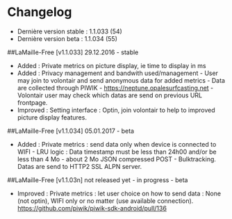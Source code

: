 # Changelog
- Dernière version stable : 1.1.033 (54)
- Dernière version beta : 1.1.034 (55)

##LaMaille-Free [v1.1.033] 29.12.2016 - stable
- Added : Private metrics on picture display, ie time to display in ms
- Added : Privacy management and bandwith used/management - User may join to volontair and send anonymous data for added metrics - Data are collected through PIWIK - https://neptune.opalesurfcasting.net - Volontair user may check which datas are send on previous URL frontpage. 
- Improved : Setting interface : Optin, join volontair to help to improved picture display features.

##LaMaille-Free [v1.1.034] 05.01.2017 - beta
- Added : Private metrics : send data only when device is connected to WIFI - LRU logic : Data timestamp must be less than 24h00 and/or be less than 4 Mo - about 2 Mo JSON compressed POST - Bulktracking. Datas are send to HTTP2 SSL ALPN server. 

##LaMaille-Free [v1.1.03n] not released yet - in progress - beta
- Improved : Private metrics : let user choice on how to send data : None (not optin), WIFI only or no matter (use available connection). https://github.com/piwik/piwik-sdk-android/pull/136
